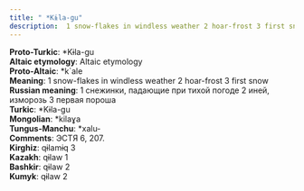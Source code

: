 ```yaml
---
title: " *Kɨla-gu"
description:  1 snow-flakes in windless weather 2 hoar-frost 3 first snow
---
```


<strong>Proto-Turkic</strong>:  *Kɨla-gu<br>
<strong>Altaic etymology</strong>:  Altaic etymology<br>
<strong> Proto-Altaic</strong>:  *k`ale<br>
<strong>Meaning</strong>:  1 snow-flakes in windless weather 2 hoar-frost 3 first snow<br>
<strong>Russian meaning</strong>:  1 снежинки, падающие при тихой погоде 2 иней, изморозь 3 первая пороша<br>
<strong>Turkic</strong>:  *Kɨla-gu<br>
<strong>Mongolian</strong>:  *kilaɣa<br>
<strong>Tungus-Manchu</strong>:  *xalu-<br>
<strong>Comments</strong>:  ЭСТЯ 6, 207.<br>
<strong>Kirghiz</strong>:  qɨlamɨq 3<br>
<strong>Kazakh</strong>:  qɨlaw 1<br>
<strong>Bashkir</strong>:  qɨlaw 2<br>
<strong>Kumyk</strong>:  qɨlaw 2<br>


